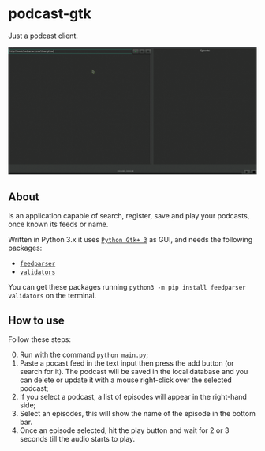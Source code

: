 # podcast-gtk
Just a podcast client.

![Demonstration](https://github.com/Felipe-Aquino/podcast-gtk/blob/master/demonstration.gif)

## About
Is an application capable of search, register, save and play your podcasts, once known its feeds or name.

Written in Python 3.x it uses [`Python Gtk+ 3`](http://python-gtk-3-tutorial.readthedocs.io/en/latest/) as GUI, and needs the following packages:

- [`feedparser`](http://pythonhosted.org/feedparser/)
- [`validators`](https://validators.readthedocs.io/en/latest/) 

You can get these packages running  `python3 -m pip install feedparser validators` on the terminal.

## How to use
Follow these steps:

0.  Run with the command `python main.py`;
1.  Paste a pocast feed in the text input then press the add button (or search for it). The podcast will be saved in the local database and you can delete or update it with a mouse right-click over the selected podcast;
2.  If you select a podcast, a list of episodes will appear in the right-hand side;
3.  Select an episodes, this will show the name of the episode in the bottom bar.
4.  Once an episode selected, hit the play button and wait for 2 or 3 seconds till the audio starts to play.
